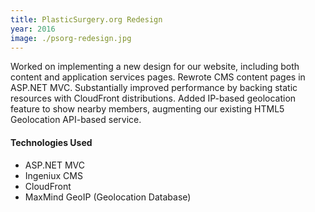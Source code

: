 ```yaml
---
title: PlasticSurgery.org Redesign
year: 2016
image: ./psorg-redesign.jpg
---
```


Worked on implementing a new design for our website, including both content and application services pages. Rewrote CMS content pages in ASP.NET MVC. Substantially improved performance by backing static resources with CloudFront distributions. Added IP-based geolocation feature to show nearby members, augmenting our existing HTML5 Geolocation API-based service.

#### Technologies Used

* ASP.NET MVC
* Ingeniux CMS
* CloudFront
* MaxMind GeoIP (Geolocation Database)